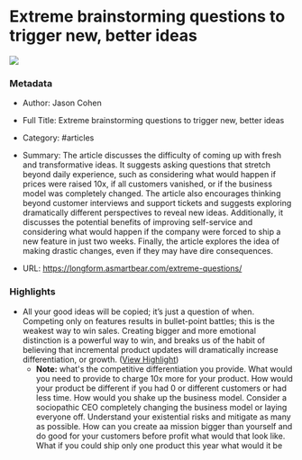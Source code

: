 # Extreme brainstorming questions to trigger new, better ideas

![](https://readwise-assets.s3.amazonaws.com/media/uploaded_book_covers/profile_941292/thumbnail-1200w.png)

### Metadata

- Author: Jason Cohen
- Full Title: Extreme brainstorming questions to trigger new, better ideas
- Category: #articles

- Summary: The article discusses the difficulty of coming up with fresh and transformative ideas. It suggests asking questions that stretch beyond daily experience, such as considering what would happen if prices were raised 10x, if all customers vanished, or if the business model was completely changed. The article also encourages thinking beyond customer interviews and support tickets and suggests exploring dramatically different perspectives to reveal new ideas. Additionally, it discusses the potential benefits of improving self-service and considering what would happen if the company were forced to ship a new feature in just two weeks. Finally, the article explores the idea of making drastic changes, even if they may have dire consequences. 

- URL: https://longform.asmartbear.com/extreme-questions/

### Highlights

- All your good ideas will be copied; it’s just a question of when. Competing only on features results in bullet-point battles; this is the weakest way to win sales. Creating bigger and more emotional distinction is a powerful way to win, and breaks us of the habit of believing that incremental product updates will dramatically increase differentiation, or growth. ([View Highlight](https://read.readwise.io/read/01hnbveze75cfff36aqeaj1hqw))
    - **Note:** what's the competitive differentiation you provide. What would you need to provide to charge 10x more for your product. How would your product be different if you had 0 or different customers or had less time. How would you shake up the business model. Consider a sociopathic CEO completely changing the business model or laying everyone off. Understand your existential risks and mitigate as many as possible. How can you create aa mission bigger than yourself and do good for your customers before profit what would that look like. What if you could ship only one product this year what would it be
